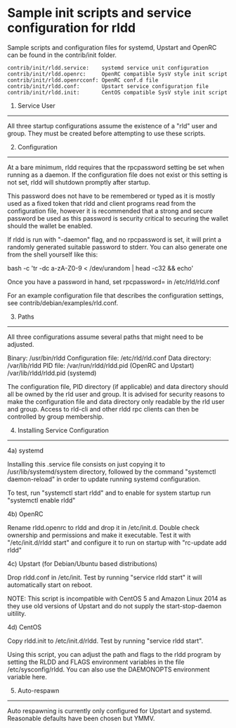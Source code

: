 Sample init scripts and service configuration for rldd
==========================================================

Sample scripts and configuration files for systemd, Upstart and OpenRC
can be found in the contrib/init folder.

    contrib/init/rldd.service:    systemd service unit configuration
    contrib/init/rldd.openrc:     OpenRC compatible SysV style init script
    contrib/init/rldd.openrcconf: OpenRC conf.d file
    contrib/init/rldd.conf:       Upstart service configuration file
    contrib/init/rldd.init:       CentOS compatible SysV style init script

1. Service User
---------------------------------

All three startup configurations assume the existence of a "rld" user
and group.  They must be created before attempting to use these scripts.

2. Configuration
---------------------------------

At a bare minimum, rldd requires that the rpcpassword setting be set
when running as a daemon.  If the configuration file does not exist or this
setting is not set, rldd will shutdown promptly after startup.

This password does not have to be remembered or typed as it is mostly used
as a fixed token that rldd and client programs read from the configuration
file, however it is recommended that a strong and secure password be used
as this password is security critical to securing the wallet should the
wallet be enabled.

If rldd is run with "-daemon" flag, and no rpcpassword is set, it will
print a randomly generated suitable password to stderr.  You can also
generate one from the shell yourself like this:

bash -c 'tr -dc a-zA-Z0-9 < /dev/urandom | head -c32 && echo'

Once you have a password in hand, set rpcpassword= in /etc/rld/rld.conf

For an example configuration file that describes the configuration settings,
see contrib/debian/examples/rld.conf.

3. Paths
---------------------------------

All three configurations assume several paths that might need to be adjusted.

Binary:              /usr/bin/rldd
Configuration file:  /etc/rld/rld.conf
Data directory:      /var/lib/rldd
PID file:            /var/run/rldd/rldd.pid (OpenRC and Upstart)
                     /var/lib/rldd/rldd.pid (systemd)

The configuration file, PID directory (if applicable) and data directory
should all be owned by the rld user and group.  It is advised for security
reasons to make the configuration file and data directory only readable by the
rld user and group.  Access to rld-cli and other rldd rpc clients
can then be controlled by group membership.

4. Installing Service Configuration
-----------------------------------

4a) systemd

Installing this .service file consists on just copying it to
/usr/lib/systemd/system directory, followed by the command
"systemctl daemon-reload" in order to update running systemd configuration.

To test, run "systemctl start rldd" and to enable for system startup run
"systemctl enable rldd"

4b) OpenRC

Rename rldd.openrc to rldd and drop it in /etc/init.d.  Double
check ownership and permissions and make it executable.  Test it with
"/etc/init.d/rldd start" and configure it to run on startup with
"rc-update add rldd"

4c) Upstart (for Debian/Ubuntu based distributions)

Drop rldd.conf in /etc/init.  Test by running "service rldd start"
it will automatically start on reboot.

NOTE: This script is incompatible with CentOS 5 and Amazon Linux 2014 as they
use old versions of Upstart and do not supply the start-stop-daemon uitility.

4d) CentOS

Copy rldd.init to /etc/init.d/rldd. Test by running "service rldd start".

Using this script, you can adjust the path and flags to the rldd program by
setting the RLDD and FLAGS environment variables in the file
/etc/sysconfig/rldd. You can also use the DAEMONOPTS environment variable here.

5. Auto-respawn
-----------------------------------

Auto respawning is currently only configured for Upstart and systemd.
Reasonable defaults have been chosen but YMMV.
